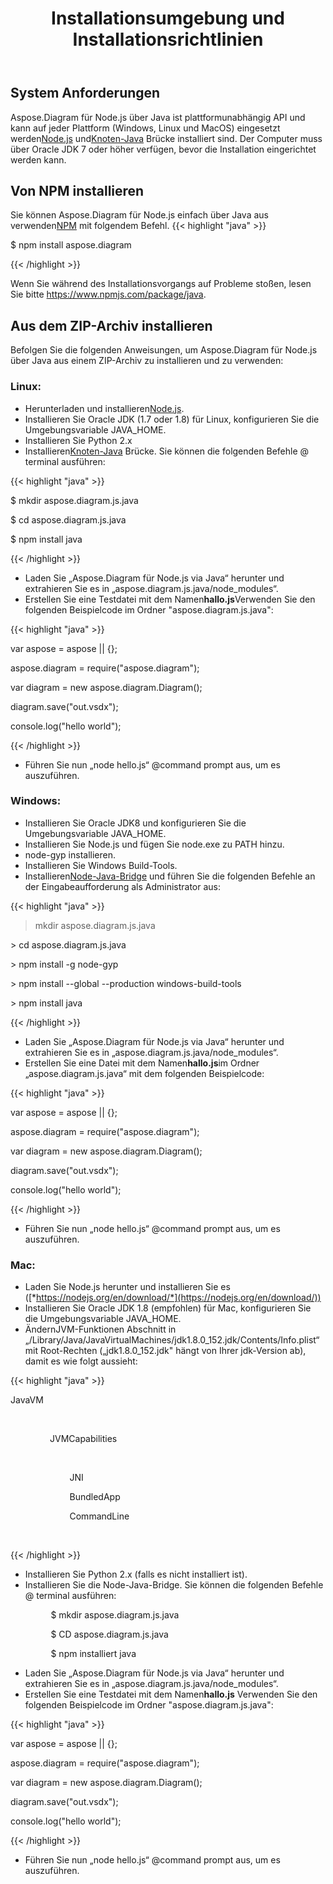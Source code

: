 ﻿---
title: Installationsumgebung und Installationsrichtlinien
second_title: Aspose.Diagram for Node.js via Java
type: docs
weight: 20
url: /de/nodejsjava/setup-environment-and-installation-guidelines/
aliases: [/java/aspose-diagram-for-nodejs-via-java-system-requirements/, /nodejsjava/system-requirements/]
keywords: nodejs, visio, instal
description: Visio Diagram Node.js ist plattformunabhängig API und kann auf jeder Plattform (Windows, Linux und MacOS) verwendet werden, auf der Node.js und Node-Java Bridge installiert sind. Es kann aus NPM- und ZIP-Archiven installiert werden
---
## **System Anforderungen**
 Aspose.Diagram für Node.js über Java ist plattformunabhängig API und kann auf jeder Plattform (Windows, Linux und MacOS) eingesetzt werden[Node.js](https://nodejs.org/en/download/) und[Knoten-Java](https://github.com/joeferner/node-java) Brücke installiert sind. Der Computer muss über Oracle JDK 7 oder höher verfügen, bevor die Installation eingerichtet werden kann.
## **Von NPM installieren**
 Sie können Aspose.Diagram für Node.js einfach über Java aus verwenden[NPM](https://www.npmjs.com/package/aspose.diagram) mit folgendem Befehl.
{{< highlight "java" >}}

 $ npm install aspose.diagram

{{< /highlight >}}

Wenn Sie während des Installationsvorgangs auf Probleme stoßen, lesen Sie bitte https://www.npmjs.com/package/java.

## **Aus dem ZIP-Archiv installieren**
Befolgen Sie die folgenden Anweisungen, um Aspose.Diagram für Node.js über Java aus einem ZIP-Archiv zu installieren und zu verwenden:
### **Linux:**
-  Herunterladen und installieren[Node.js](https://nodejs.org/en/download/).
- Installieren Sie Oracle JDK (1.7 oder 1.8) für Linux, konfigurieren Sie die Umgebungsvariable JAVA_HOME.
- Installieren Sie Python 2.x
-  Installieren[Knoten-Java](https://github.com/joeferner/node-java) Brücke. Sie können die folgenden Befehle @ terminal ausführen:



{{< highlight "java" >}}

 $ mkdir aspose.diagram.js.java

$ cd aspose.diagram.js.java

$ npm install java

{{< /highlight >}}



- Laden Sie „Aspose.Diagram für Node.js via Java“ herunter und extrahieren Sie es in „aspose.diagram.js.java/node_modules“.
- Erstellen Sie eine Testdatei mit dem Namen**hallo.js**Verwenden Sie den folgenden Beispielcode im Ordner "aspose.diagram.js.java":

{{< highlight "java" >}}

 var aspose = aspose || {};

aspose.diagram = require("aspose.diagram");

var diagram = new aspose.diagram.Diagram();

diagram.save("out.vsdx");

console.log("hello world");

{{< /highlight >}}

- Führen Sie nun „node hello.js“ @command prompt aus, um es auszuführen.
### **Windows:**
- Installieren Sie Oracle JDK8 und konfigurieren Sie die Umgebungsvariable JAVA_HOME.
- Installieren Sie Node.js und fügen Sie node.exe zu PATH hinzu.
- node-gyp installieren.
- Installieren Sie Windows Build-Tools.
-  Installieren[Node-Java-Bridge](https://www.npmjs.com/package/java) und führen Sie die folgenden Befehle an der Eingabeaufforderung als Administrator aus:



{{< highlight "java" >}}

 > mkdir aspose.diagram.js.java

\> cd aspose.diagram.js.java

\> npm install -g node-gyp

\> npm install --global --production windows-build-tools

\> npm install java

{{< /highlight >}}

- Laden Sie „Aspose.Diagram für Node.js via Java“ herunter und extrahieren Sie es in „aspose.diagram.js.java/node_modules“.
-  Erstellen Sie eine Datei mit dem Namen**hallo.js**im Ordner „aspose.diagram.js.java“ mit dem folgenden Beispielcode:

{{< highlight "java" >}}

 var aspose = aspose || {};

aspose.diagram = require("aspose.diagram");

var diagram = new aspose.diagram.Diagram();

diagram.save("out.vsdx");

console.log("hello world");

{{< /highlight >}}

- Führen Sie nun „node hello.js“ @command prompt aus, um es auszuführen.
### **Mac:**
- Laden Sie Node.js herunter und installieren Sie es ([*https://nodejs.org/en/download/*](https://nodejs.org/en/download/))
- Installieren Sie Oracle JDK 1.8 (empfohlen) für Mac, konfigurieren Sie die Umgebungsvariable JAVA_HOME.
-  Ändern<key>JVM-Funktionen</key> Abschnitt in „/Library/Java/JavaVirtualMachines/jdk1.8.0_152.jdk/Contents/Info.plist“ mit Root-Rechten („jdk1.8.0_152.jdk" hängt von Ihrer jdk-Version ab), damit es wie folgt aussieht:



{{< highlight "java" >}}

 <key>JavaVM</key>

        <dict>

                <key>JVMCapabilities</key>

                <array>

                        <string>JNI</string>

                        <string>BundledApp</string>

                        <string>CommandLine</string>

                </array>

{{< /highlight >}}



- Installieren Sie Python 2.x (falls es nicht installiert ist).
- Installieren Sie die Node-Java-Bridge. Sie können die folgenden Befehle @ terminal ausführen:

`         `$ mkdir aspose.diagram.js.java

`         `$ CD aspose.diagram.js.java

`         `$ npm installiert java

- Laden Sie „Aspose.Diagram für Node.js via Java“ herunter und extrahieren Sie es in „aspose.diagram.js.java/node_modules“.
-  Erstellen Sie eine Testdatei mit dem Namen**hallo.js** Verwenden Sie den folgenden Beispielcode im Ordner "aspose.diagram.js.java":

{{< highlight "java" >}}

 var aspose = aspose || {};

aspose.diagram = require("aspose.diagram");

var diagram = new aspose.diagram.Diagram();

diagram.save("out.vsdx");

console.log("hello world");

{{< /highlight >}}

- Führen Sie nun „node hello.js“ @command prompt aus, um es auszuführen.


